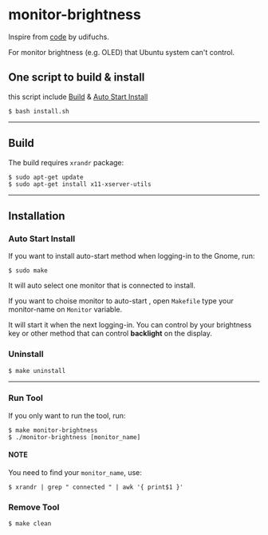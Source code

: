 # monitor-brightness

Inspire from [code](https://github.com/udifuchs/icc-brightness) by udifuchs.

For monitor brightness (e.g. OLED) that Ubuntu system can't control.

## One script to build & install
this script include [Build](#build) & [Auto Start Install](#auto-start-install)
```shell
$ bash install.sh
```

---

## Build

The build requires `xrandr` package:

```shell
$ sudo apt-get update
$ sudo apt-get install x11-xserver-utils
```

---

## Installation

### Auto Start Install

If you want to install auto-start method when logging-in to the Gnome, run:

```shell
$ sudo make
```

It will auto select one monitor that is connected to install.

If you want to choise monitor to auto-start , open `Makefile` type your monitor-name on `Monitor` variable.

It will start it when the next logging-in. You can control by your brightness key or other method that can control **backlight** on the display.

### Uninstall

```shell
$ make uninstall
```

---

### Run Tool

If you only want to run the tool, run:

```shell
$ make monitor-brightness
$ ./monitor-brightness [monitor_name]
```

#### NOTE

You need to find your `monitor_name`, use:

```shell
$ xrandr | grep " connected " | awk '{ print$1 }'
```

### Remove Tool

```shell
$ make clean
```
